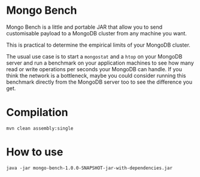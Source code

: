 # Mongo Bench

Mongo Bench is a little and portable JAR that allow you to send customisable payload to a MongoDB cluster from any machine you want.

This is practical to determine the empirical limits of your MongoDB cluster.

The usual use case is to start a `mongostat` and a `htop` on your MongoDB server and run a benchmark on your application machines to see how many read or write operations per seconds your MongoDB can handle.
If you think the network is a bottleneck, maybe you could consider running this benchmark directly from the MongoDB server too to see the difference you get.

# Compilation
`mvn clean assembly:single`

# How to use
`java -jar mongo-bench-1.0.0-SNAPSHOT-jar-with-dependencies.jar`